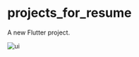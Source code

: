 # projects_for_resume

A new Flutter project.

![ui](./flutter_dribble_challeng/Screen_Recording.gif)
